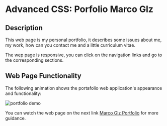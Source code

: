 # Advanced CSS: Porfolio Marco Glz

## Description

This web page is my personal portfolio, it describes some issues about me, my work, how can you contact me and a little curriculum vitae.

The wep page is responsive, you can click on the navigation links and go to the corresponding sections.



## Web Page Functionality

The following animation shows the portafolio web application's appearance and functionality:

![portfolio demo](./assets/images/portafolioUpdated13ene2022.gif)


You can watch the web page on the next link [Marco Glz Portfolio](https://marcogonzalezguzman77.github.io/Portfolio/) for more guidance.
